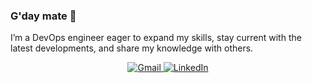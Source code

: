 ### G'day mate :wave:

I’m a DevOps engineer eager to expand my skills, stay current with the latest developments, and share my knowledge with others.

<p align="center">
    <a href="mailto:benkim0414@gmail.com">
        <img src="https://img.shields.io/badge/benkim0414@gmail.com-white?logo=gmail&logoColor=ea4335" alt="Gmail">
    </a>
    <a href="https://www.linkedin.com/in/gunwoobenkim0414">
        <img src="https://img.shields.io/badge/gunwoobenkim0414-white?logo=linkedin&logoColor=0a66c2" alt="LinkedIn">
    </a>
</p>
